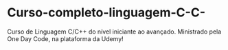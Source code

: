 # Curso-completo-linguagem-C-C-
Curso de Linguagem C/C++ do nível iniciante ao avançado. Ministrado pela One Day Code, na plataforma da Udemy!

